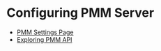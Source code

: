 # Configuring PMM Server

* [PMM Settings Page](manage/server-admin-gui.md)
* [Exploring PMM API](manage/server-pmm-api.md)
